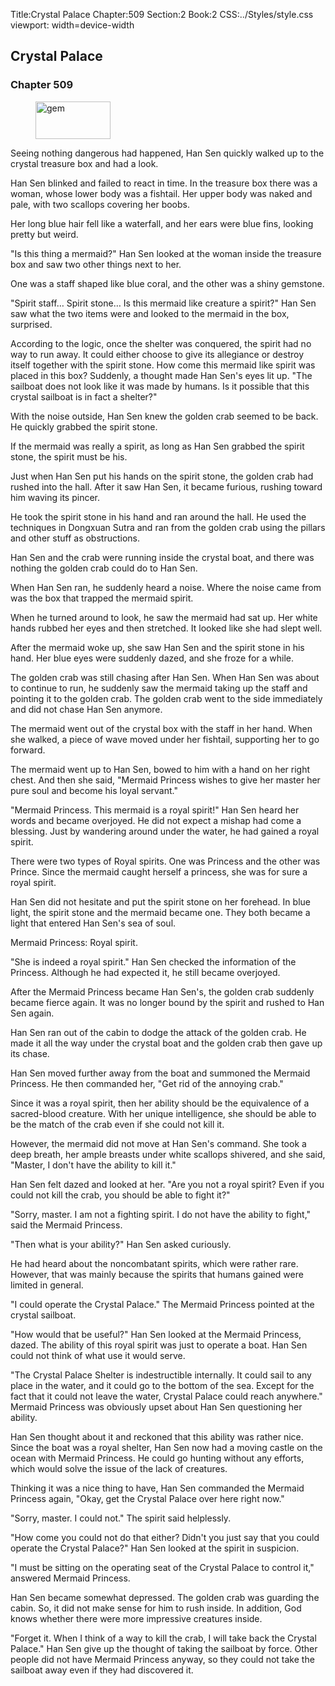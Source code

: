 Title:Crystal Palace 
Chapter:509 
Section:2 
Book:2 
CSS:../Styles/style.css 
viewport: width=device-width
  
## Crystal Palace
### Chapter 509
  
<figure>
	<img src="../Images/gem.gif" alt="gem" id="gem" width="120" height="60" />
</figure>
  

  
Seeing nothing dangerous had happened, Han Sen quickly walked up to the crystal treasure box and had a look.

Han Sen blinked and failed to react in time. In the treasure box there was a woman, whose lower body was a fishtail. Her upper body was naked and pale, with two scallops covering her boobs.

Her long blue hair fell like a waterfall, and her ears were blue fins, looking pretty but weird.

"Is this thing a mermaid?" Han Sen looked at the woman inside the treasure box and saw two other things next to her.

One was a staff shaped like blue coral, and the other was a shiny gemstone.

"Spirit staff… Spirit stone… Is this mermaid like creature a spirit?" Han Sen saw what the two items were and looked to the mermaid in the box, surprised.

According to the logic, once the shelter was conquered, the spirit had no way to run away. It could either choose to give its allegiance or destroy itself together with the spirit stone. How come this mermaid like spirit was placed in this box? Suddenly, a thought made Han Sen's eyes lit up. "The sailboat does not look like it was made by humans. Is it possible that this crystal sailboat is in fact a shelter?"

With the noise outside, Han Sen knew the golden crab seemed to be back. He quickly grabbed the spirit stone.

If the mermaid was really a spirit, as long as Han Sen grabbed the spirit stone, the spirit must be his.

Just when Han Sen put his hands on the spirit stone, the golden crab had rushed into the hall. After it saw Han Sen, it became furious, rushing toward him waving its pincer.

He took the spirit stone in his hand and ran around the hall. He used the techniques in Dongxuan Sutra and ran from the golden crab using the pillars and other stuff as obstructions.

Han Sen and the crab were running inside the crystal boat, and there was nothing the golden crab could do to Han Sen.

When Han Sen ran, he suddenly heard a noise. Where the noise came from was the box that trapped the mermaid spirit.

When he turned around to look, he saw the mermaid had sat up. Her white hands rubbed her eyes and then stretched. It looked like she had slept well.

After the mermaid woke up, she saw Han Sen and the spirit stone in his hand. Her blue eyes were suddenly dazed, and she froze for a while.

The golden crab was still chasing after Han Sen. When Han Sen was about to continue to run, he suddenly saw the mermaid taking up the staff and pointing it to the golden crab. The golden crab went to the side immediately and did not chase Han Sen anymore.

The mermaid went out of the crystal box with the staff in her hand. When she walked, a piece of wave moved under her fishtail, supporting her to go forward.

The mermaid went up to Han Sen, bowed to him with a hand on her right chest. And then she said, "Mermaid Princess wishes to give her master her pure soul and become his loyal servant."

"Mermaid Princess. This mermaid is a royal spirit!" Han Sen heard her words and became overjoyed. He did not expect a mishap had come a blessing. Just by wandering around under the water, he had gained a royal spirit.

There were two types of Royal spirits. One was Princess and the other was Prince. Since the mermaid caught herself a princess, she was for sure a royal spirit.

Han Sen did not hesitate and put the spirit stone on her forehead. In blue light, the spirit stone and the mermaid became one. They both became a light that entered Han Sen's sea of soul.

Mermaid Princess: Royal spirit.

"She is indeed a royal spirit." Han Sen checked the information of the Princess. Although he had expected it, he still became overjoyed.

After the Mermaid Princess became Han Sen's, the golden crab suddenly became fierce again. It was no longer bound by the spirit and rushed to Han Sen again.

Han Sen ran out of the cabin to dodge the attack of the golden crab. He made it all the way under the crystal boat and the golden crab then gave up its chase.

Han Sen moved further away from the boat and summoned the Mermaid Princess. He then commanded her, "Get rid of the annoying crab."

Since it was a royal spirit, then her ability should be the equivalence of a sacred-blood creature. With her unique intelligence, she should be able to be the match of the crab even if she could not kill it.

However, the mermaid did not move at Han Sen's command. She took a deep breath, her ample breasts under white scallops shivered, and she said, "Master, I don't have the ability to kill it."

Han Sen felt dazed and looked at her. "Are you not a royal spirit? Even if you could not kill the crab, you should be able to fight it?"

"Sorry, master. I am not a fighting spirit. I do not have the ability to fight," said the Mermaid Princess.

"Then what is your ability?" Han Sen asked curiously.

He had heard about the noncombatant spirits, which were rather rare. However, that was mainly because the spirits that humans gained were limited in general.

"I could operate the Crystal Palace." The Mermaid Princess pointed at the crystal sailboat.

"How would that be useful?" Han Sen looked at the Mermaid Princess, dazed. The ability of this royal spirit was just to operate a boat. Han Sen could not think of what use it would serve.

"The Crystal Palace Shelter is indestructible internally. It could sail to any place in the water, and it could go to the bottom of the sea. Except for the fact that it could not leave the water, Crystal Palace could reach anywhere." Mermaid Princess was obviously upset about Han Sen questioning her ability.

Han Sen thought about it and reckoned that this ability was rather nice. Since the boat was a royal shelter, Han Sen now had a moving castle on the ocean with Mermaid Princess. He could go hunting without any efforts, which would solve the issue of the lack of creatures.

Thinking it was a nice thing to have, Han Sen commanded the Mermaid Princess again, "Okay, get the Crystal Palace over here right now."

"Sorry, master. I could not." The spirit said helplessly.

"How come you could not do that either? Didn't you just say that you could operate the Crystal Palace?" Han Sen looked at the spirit in suspicion.

"I must be sitting on the operating seat of the Crystal Palace to control it," answered Mermaid Princess.

Han Sen became somewhat depressed. The golden crab was guarding the cabin. So, it did not make sense for him to rush inside. In addition, God knows whether there were more impressive creatures inside.

"Forget it. When I think of a way to kill the crab, I will take back the Crystal Palace." Han Sen give up the thought of taking the sailboat by force. Other people did not have Mermaid Princess anyway, so they could not take the sailboat away even if they had discovered it.
